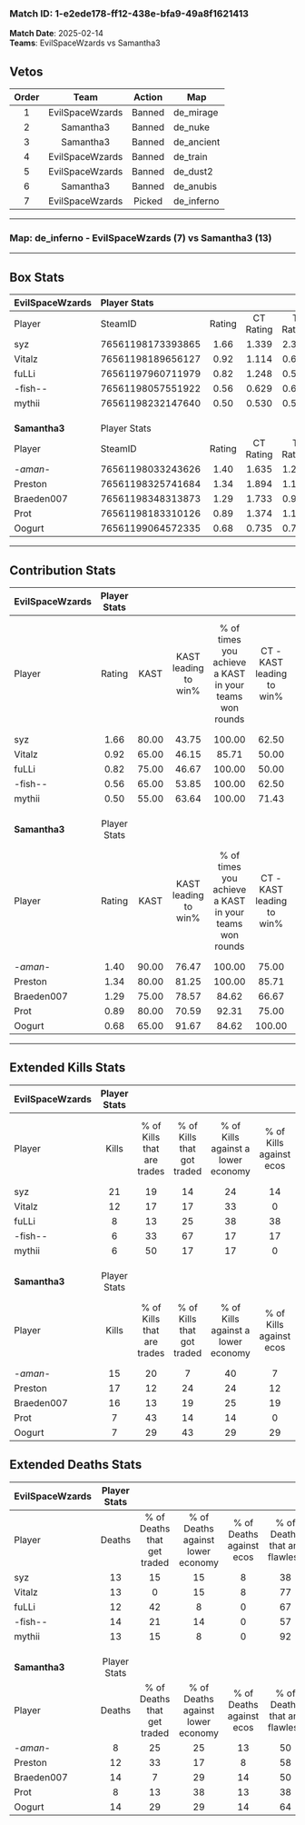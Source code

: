### Match ID: 1-e2ede178-ff12-438e-bfa9-49a8f1621413  
**Match Date**: 2025-02-14  
**Teams**: EvilSpaceWzards vs Samantha3  

## Vetos  

| Order | Team | Action | Map |
| :---: | :--: | :----: | --- |
| 1 | EvilSpaceWzards | Banned | de_mirage |
| 2 | Samantha3 | Banned | de_nuke |
| 3 | Samantha3 | Banned | de_ancient |
| 4 | EvilSpaceWzards | Banned | de_train |
| 5 | EvilSpaceWzards | Banned | de_dust2 |
| 6 | Samantha3 | Banned | de_anubis |
| 7 | EvilSpaceWzards | Picked | de_inferno |

---  

### **Map**: de_inferno - EvilSpaceWzards (7) vs Samantha3 (13)  
---  

## Box Stats  

| **EvilSpaceWzards** | Player Stats      |        |           |          |       |       |       |         |        |      |     |
| :- | :- | :-: | :-: | :-: | :-: | :-: | :-: | :-: | :-: | :-: | :-: |
| Player              | SteamID           | Rating | CT Rating | T Rating | KAST  |  ADR  | Kills | Assists | Deaths | K/D  | HS% |
| syz                 | 76561198173393865 |  1.66  |   1.339   |  2.305   | 80.00 | 132.7 |  21   |    6    |   13   | 1.62 | 61  |
| Vitalz              | 76561198189656127 |  0.92  |   1.114   |  0.618   | 65.00 | 61.8  |  12   |    2    |   13   | 0.92 | 25  |
| fuLLi               | 76561197960711979 |  0.82  |   1.248   |  0.518   | 75.00 | 50.9  |   8   |    5    |   12   | 0.67 | 50  |
| -fish--             | 76561198057551922 |  0.56  |   0.629   |  0.660   | 65.00 | 38.6  |   6   |    3    |   14   | 0.43 | 33  |
| mythii              | 76561198232147640 |  0.50  |   0.530   |  0.590   | 55.00 | 35.9  |   6   |    2    |   13   | 0.46 | 66  |
|                     |                   |        |           |          |       |       |       |         |        |      |     |
|                     |                   |        |           |          |       |       |       |         |        |      |     |
|                     |                   |        |           |          |       |       |       |         |        |      |     |
| **Samantha3**       | Player Stats      |        |           |          |       |       |       |         |        |      |     |
| Player              | SteamID           | Rating | CT Rating | T Rating | KAST  |  ADR  | Kills | Assists | Deaths | K/D  | HS% |
| -_aman_-            | 76561198033243626 |  1.40  |   1.635   |  1.241   | 90.00 | 66.4  |  15   |    6    |   8    | 1.88 | 46  |
| Preston             | 76561198325741684 |  1.34  |   1.894   |  1.154   | 80.00 | 85.4  |  17   |    2    |   12   | 1.42 | 41  |
| Braeden007          | 76561198348313873 |  1.29  |   1.733   |  0.940   | 75.00 | 103.5 |  16   |    7    |   14   | 1.14 | 56  |
| Prot                | 76561198183310126 |  0.89  |   1.374   |  1.114   | 80.00 | 47.9  |   7   |    1    |   8    | 0.88 | 42  |
| Oogurt              | 76561199064572335 |  0.68  |   0.735   |  0.736   | 65.00 | 57.9  |   7   |    5    |   14   | 0.50 | 71  |
---  

## Contribution Stats  

| **EvilSpaceWzards** | Player Stats |       |                      |                                                        |                           |                                                             |                          |                                                            |
| :- | :-: | :-: | :-: | :-: | :-: | :-: | :-: | :-: |
| Player              |    Rating    | KAST  | KAST leading to win% | % of times you achieve a KAST in your teams won rounds | CT - KAST leading to win% | CT - % of times you achieve a KAST in your teams won rounds | T - KAST leading to win% | T - % of times you achieve a KAST in your teams won rounds |
| syz                 |     1.66     | 80.00 |        43.75         |                         100.00                         |           62.50           |                           100.00                            |          25.00           |                           100.00                           |
| Vitalz              |     0.92     | 65.00 |        46.15         |                         85.71                          |           50.00           |                            80.00                            |          40.00           |                           100.00                           |
| fuLLi               |     0.82     | 75.00 |        46.67         |                         100.00                         |           50.00           |                           100.00                            |          40.00           |                           100.00                           |
| -fish--             |     0.56     | 65.00 |        53.85         |                         100.00                         |           62.50           |                           100.00                            |          40.00           |                           100.00                           |
| mythii              |     0.50     | 55.00 |        63.64         |                         100.00                         |           71.43           |                           100.00                            |          50.00           |                           100.00                           |
|                     |              |       |                      |                                                        |                           |                                                             |                          |                                                            |
|                     |              |       |                      |                                                        |                           |                                                             |                          |                                                            |
|                     |              |       |                      |                                                        |                           |                                                             |                          |                                                            |
| **Samantha3**       | Player Stats |       |                      |                                                        |                           |                                                             |                          |                                                            |
| Player              |    Rating    | KAST  | KAST leading to win% | % of times you achieve a KAST in your teams won rounds | CT - KAST leading to win% | CT - % of times you achieve a KAST in your teams won rounds | T - KAST leading to win% | T - % of times you achieve a KAST in your teams won rounds |
| -_aman_-            |     1.40     | 90.00 |        76.47         |                         100.00                         |           75.00           |                           100.00                            |          77.78           |                           100.00                           |
| Preston             |     1.34     | 80.00 |        81.25         |                         100.00                         |           85.71           |                           100.00                            |          77.78           |                           100.00                           |
| Braeden007          |     1.29     | 75.00 |        78.57         |                         84.62                          |           66.67           |                            66.67                            |          87.50           |                           100.00                           |
| Prot                |     0.89     | 80.00 |        70.59         |                         92.31                          |           75.00           |                           100.00                            |          66.67           |                           85.71                            |
| Oogurt              |     0.68     | 65.00 |        91.67         |                         84.62                          |          100.00           |                            83.33                            |          85.71           |                           85.71                            |
---  

## Extended Kills Stats  

| **EvilSpaceWzards** | Player Stats |                            |                            |                                    |                         |                              |                                 |                                       |                    |           |
| :- | :-: | :-: | :-: | :-: | :-: | :-: | :-: | :-: | :-: | :-: |
| Player              |    Kills     | % of Kills that are trades | % of Kills that got traded | % of Kills against a lower economy | % of Kills against ecos | % of Kills that are flawless | % of Kills that are close duels | % of Kills that are assisted by flash | Pistol Round Kills | AWP Kills |
| syz                 |      21      |             19             |             14             |                 24                 |           14            |              38              |                5                |                  14                   |         0          |     2     |
| Vitalz              |      12      |             17             |             17             |                 33                 |            0            |              42              |                8                |                   8                   |         7          |     0     |
| fuLLi               |      8       |             13             |             25             |                 38                 |           38            |              63              |               13                |                   0                   |         0          |     0     |
| -fish--             |      6       |             33             |             67             |                 17                 |           17            |              50              |                0                |                   0                   |         0          |     0     |
| mythii              |      6       |             50             |             17             |                 17                 |            0            |              50              |                0                |                   0                   |         0          |     1     |
|                     |              |                            |                            |                                    |                         |                              |                                 |                                       |                    |           |
|                     |              |                            |                            |                                    |                         |                              |                                 |                                       |                    |           |
|                     |              |                            |                            |                                    |                         |                              |                                 |                                       |                    |           |
| **Samantha3**       | Player Stats |                            |                            |                                    |                         |                              |                                 |                                       |                    |           |
| Player              |    Kills     | % of Kills that are trades | % of Kills that got traded | % of Kills against a lower economy | % of Kills against ecos | % of Kills that are flawless | % of Kills that are close duels | % of Kills that are assisted by flash | Pistol Round Kills | AWP Kills |
| -_aman_-            |      15      |             20             |             7              |                 40                 |            7            |              67              |                0                |                   0                   |         0          |     1     |
| Preston             |      17      |             12             |             24             |                 24                 |           12            |              65              |                6                |                   0                   |         6          |     3     |
| Braeden007          |      16      |             13             |             19             |                 25                 |           19            |              69              |                0                |                   6                   |         1          |     4     |
| Prot                |      7       |             43             |             14             |                 14                 |            0            |             129              |                0                |                   0                   |         0          |     2     |
| Oogurt              |      7       |             29             |             43             |                 29                 |           29            |              71              |                0                |                   0                   |         0          |     0     |
## Extended Deaths Stats  

| **EvilSpaceWzards** | Player Stats |                             |                                   |                          |                               |                            |                           |               |
| :- | :-: | :-: | :-: | :-: | :-: | :-: | :-: | :-: |
| Player              |    Deaths    | % of Deaths that get traded | % of Deaths against lower economy | % of Deaths against ecos | % of Deaths that are flawless | % of Deaths that are close | % of Deaths while blinded | Deaths to AWP |
| syz                 |      13      |             15              |                15                 |            8             |              38               |             8              |             8             |       1       |
| Vitalz              |      13      |              0              |                15                 |            8             |              77               |             0              |             0             |       1       |
| fuLLi               |      12      |             42              |                 8                 |            0             |              67               |             0              |             0             |       1       |
| -fish--             |      14      |             21              |                14                 |            0             |              57               |             0              |             0             |       1       |
| mythii              |      13      |             15              |                 8                 |            0             |              92               |             0              |             0             |       3       |
|                     |              |                             |                                   |                          |                               |                            |                           |               |
|                     |              |                             |                                   |                          |                               |                            |                           |               |
|                     |              |                             |                                   |                          |                               |                            |                           |               |
| **Samantha3**       | Player Stats |                             |                                   |                          |                               |                            |                           |               |
| Player              |    Deaths    | % of Deaths that get traded | % of Deaths against lower economy | % of Deaths against ecos | % of Deaths that are flawless | % of Deaths that are close | % of Deaths while blinded | Deaths to AWP |
| -_aman_-            |      8       |             25              |                25                 |            13            |              50               |             0              |            13             |       0       |
| Preston             |      12      |             33              |                17                 |            8             |              58               |             8              |             0             |       2       |
| Braeden007          |      14      |              7              |                29                 |            14            |              50               |             7              |             0             |       2       |
| Prot                |      8       |             13              |                38                 |            13            |              38               |             13             |            13             |       1       |
| Oogurt              |      14      |             29              |                29                 |            14            |              64               |             0              |            14             |       2       |
